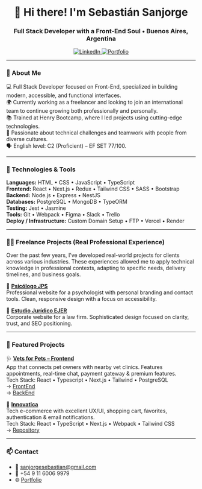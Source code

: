 <h1 align="center">👋 Hi there! I'm Sebastián Sanjorge</h1>
<h3 align="center">Full Stack Developer with a Front-End Soul • Buenos Aires, Argentina</h3>

<p align="center" ->
  <a href="https://www.linkedin.com/in/sebastian-sanjorge-frontend-developer/" target="_blank">
    <img src="https://img.shields.io/badge/LinkedIn-blue?style=for-the-badge&logo=linkedin" alt="LinkedIn" />
  </a>
  
  <a href="https://ssanjorge.netlify.app/" target="_blank">
    <img src="https://img.shields.io/badge/Portfolio-brown?style=for-the-badge" alt="Portfolio" />
  </a>
</p>

---

### 🚀 About Me

💻 Full Stack Developer focused on Front-End, specialized in building modern, accessible, and functional interfaces.  
🌍 Currently working as a freelancer and looking to join an international team to continue growing both professionally and personally.  
📚 Trained at Henry Bootcamp, where I led projects using cutting-edge technologies.  
🧠 Passionate about technical challenges and teamwork with people from diverse cultures.  
🗣 English level: C2 (Proficient) – EF SET 77/100.

---

### 🧰 Technologies & Tools

**Languages:** HTML • CSS • JavaScript • TypeScript  
**Frontend:** React • Next.js • Redux • Tailwind CSS • SASS • Bootstrap  
**Backend:** Node.js • Express • NestJS  
**Databases:** PostgreSQL • MongoDB • TypeORM  
**Testing:** Jest • Jasmine  
**Tools:** Git • Webpack • Figma • Slack • Trello  
**Deploy / Infrastructure:** Custom Domain Setup • FTP • Vercel • Render

---

### 🧑‍💼 Freelance Projects (Real Professional Experience)

Over the past few years, I’ve developed real-world projects for clients across various industries. These experiences allowed me to apply technical knowledge in professional contexts, adapting to specific needs, delivery timelines, and business goals.

🔹 **[Psicólogo JPS](https://psicologosanjorge.com.ar/)**  
Professional website for a psychologist with personal branding and contact tools. Clean, responsive design with a focus on accessibility.

🔹 **[Estudio Jurídico EJER](https://ejer.com.ar/)**  
Corporate website for a law firm. Sophisticated design focused on clarity, trust, and SEO positioning.

---

### 💼 Featured Projects

🩺 **[Vets for Pets – Frontend](https://front-pf-vets-for-pets-main.vercel.app/)**  
App that connects pet owners with nearby vet clinics. Features appointments, real-time chat, payment gateway & premium features.  
Tech Stack: React • Typescript • Next.js • Tailwind • PostgreSQL  
→ [FrontEnd](https://github.com/tiansanjorge/VetsForPets-Front)  
→ [BackEnd](https://github.com/tiansanjorge/VetsForPets-Back)

🛒 **[Innovatica](https://innovaticatech.vercel.app/)**  
Tech e-commerce with excellent UX/UI, shopping cart, favorites, authentication & email notifications.  
Tech Stack: React • TypeScript • Next.js • Webpack • Tailwind CSS  
→ [Repository](https://github.com/tiansanjorge/innovatica)

---

### 📫 Contact

- 📩 sanjorgesebastian@gmail.com  
- 📱 +54 9 11 6006 9979  
- 🌐 [Portfolio](https://ssanjorge.netlify.app/)
